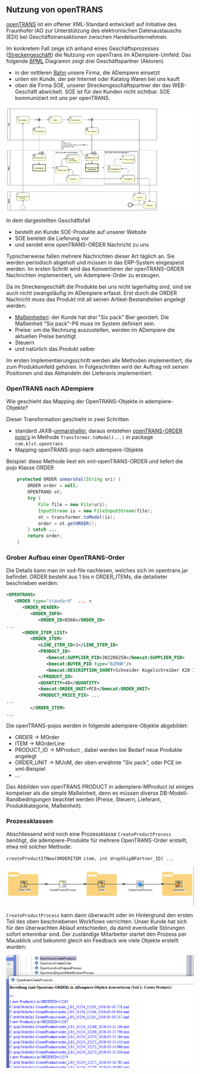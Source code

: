 ## Nutzung von openTRANS

[openTRANS](https://de.wikipedia.org/wiki/OpenTRANS) ist ein offener XML-Standard entwickelt auf Initiative des Fraunhofer IAO zur Unterstützung des elektronischen Datenaustauschs (EDI) bei Geschäftstransaktionen zwischen Handelsunternehmen.

Im konkretem Fall zeige ich anhand eines Geschäftsprozesses ([Streckengeschäft](https://de.wikipedia.org/wiki/Streckengesch%C3%A4ft)) die Nutzung von openTrans im ADempiere-Umfeld. Das folgende [BPML](https://de.wikipedia.org/wiki/Business_Process_Model_and_Notation#Version_2.0) Diagramm zeigt drei Geschäftspartner (Aktoren)

- in der mittleren [Bahn](https://de.wikipedia.org/wiki/Business_Process_Model_and_Notation#Pools_und_Swimlanes_.28Schwimmbahnen.29) unsere Firma, die ADempiere einsetzt
- unten ein Kunde, der per Internet oder Katalog Waren bei uns kauft
- oben die Firma SOE, unserer Streckengeschäftspartner der das WEB-Geschäft abwickelt. SOE ist für den Kunden nicht sichtbar. SOE kommuniziert mit uns per openTRANS.

![](images/opentrans-wf.png)

In dem dargestellten Geschäftsfall 
- bestellt ein Kunde SOE-Produkte auf unserer Website 
- SOE bereitet die Lieferung vor
- und sendet eine openTRANS-ORDER Nachricht zu uns

Typischerweise fallen mehrere Nachrichten dieser Art täglich an. Sie werden periodisch abgeholt und müssen in das ERP-System eingespeist werden. Im ersten Schritt wird das Konvertieren der openTRANS-ORDER Nachrichten implementiert, um Adempiere-Order zu erzeugen.

Da im Streckengeschäft die Produkte bei uns nicht lagerhaltig sind, sind sie auch nicht zwangsläufig im ADempiere erfasst. Erst durch die ORDER Nachricht muss das Produkt mit all seinen Artikel-Bestandteilen angelegt werden:
- [Maßeinheiten](http://wiki.idempiere.org/de/Ma%C3%9Feinheit_(Fenster_ID-120)): der Kunde hat drei "Six pack" Bier geordert. Die Maßeinheit "Six pack"-P6 muss im System definiert sein.
- Preise: um die Rechnung auszustellen, werden im ADempiere die aktuellen Preise benötigt
- Steuern
- und natürlich das Produkt selber

Im ersten Implementierungsschritt werden alle Methoden implementiert, die zum Produktumfeld gehören. In Folgeschritten wird der Auftrag mit seinen Positionen und das Abhandeln der Lieferavis implementiert.

### OpenTRANS nach ADempiere

Wie geschieht das Mapping der OpenTRANS-Objekte in adempiere-Objekte?

Dieser Transformation geschieht in zwei Schritten

- standard JAXB-[unmarshaller](http://www.devx.com/Java/Article/34069), daraus entstehen [openTRANS-ORDER pojo's](https://de.wikipedia.org/wiki/Plain_Old_Java_Object) in Methode `Transformer.toModel(...)` in package `com.klst.opentrans` 
- Mapping openTRANS-pojo nach adempiere-Objekte

Beispiel: diese Methode liest ein xml-openTRANS-ORDER und liefert die pojo Klasse ORDER
```java
	protected ORDER unmarshal(String uri) {
		ORDER order = null;
		OPENTRANS ot;
		try {
			File file = new File(uri);
			InputStream is = new FileInputStream(file);
			ot = transformer.toModel(is);
			order = ot.getORDER();
		} catch ...
		return order;
	}
```

### Grober Aufbau einer OpenTRANS-Order

Die Details kann man im xsd-file nachlesen, welches sich im opentrans.jar befindet. ORDER besteht aus 1 bis n ORDER_ITEMs, die detailieter beschrieben werden:
```xml
<OPENTRANS>
   <ORDER type="standard"  ... >
      <ORDER_HEADER>
         <ORDER_INFO>
            <ORDER_ID>8566</ORDER_ID>
...
      <ORDER_ITEM_LIST>
         <ORDER_ITEM>
            <LINE_ITEM_ID>1</LINE_ITEM_ID>
            <PRODUCT_ID>
               <bmecat:SUPPLIER_PID>302208250</bmecat:SUPPLIER_PID>
               <bmecat:BUYER_PID type="BZRNR"/>
               <bmecat:DESCRIPTION_SHORT>Schneider Kugelschreiber K20 Icy</bmecat:DESCRIPTION_SHORT>
            </PRODUCT_ID>
            <QUANTITY>40</QUANTITY>
            <bmecat:ORDER_UNIT>PCE</bmecat:ORDER_UNIT>
            <PRODUCT_PRICE_FIX> ...
...
         </ORDER_ITEM>
...
```
Die openTRANS-pojos werden in folgende adempiere-Objekte abgebildet:

-    ORDER -> MOrder
-    ITEM -> MOrderLine
-    PRODUCT_ID -> MProduct , dabei werden bei Bedarf neue Produkte angelegt
-    ORDER_UNIT -> MUoM, der oben erwähnte "Six pack", oder PCE im xml-Beispiel
- ...

Das Abbilden von openTRANS PRODUCT in adempiere-MProduct ist einiges kompelxer als die simple Maßeinheit, denn es müssen diverse DB-Modell-Randbedingungen beachtet werden (Preise, Steuern, Lieferant, Produktkategorie, Maßeinheit). 

### Prozessklassen

Abschliessend wird noch eine Prozessklasse `CreateProductProcess`  benötigt, die adempiere-Produkte für mehrere OpenTRANS-Order erstellt, etwa mit solcher Methode:

`createProductIfNew(ORDERITEM item, int dropShipBPartner_ID) ...`

![](images/SOE-ORDER_to_mierp.PNG)

`CreateProductProcess` kann dann überwacht oder im Hintergrund den ersten Teil des oben beschriebenen Workflows verrichten. Unser Kunde hat sich für den überwachten Ablauf entschieden, da damit eventuelle Störungen sofort erkennbar sind. Der zuständige Mitarbeiter startet den Prozess per Mausklick und bekommt gleich ein Feedback wie viele Objekte erstellt wurden:

![](images/SOE-CreateProducts.PNG)

